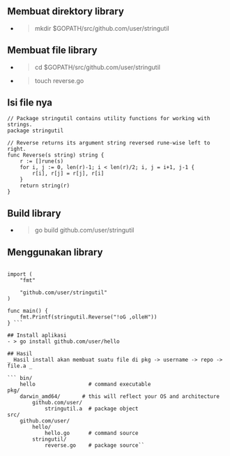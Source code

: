 ## Membuat direktory library
- > mkdir $GOPATH/src/github.com/user/stringutil

## Membuat file library
- > cd $GOPATH/src/github.com/user/stringutil
- > touch reverse.go

## Isi file nya
```  
// Package stringutil contains utility functions for working with strings.
package stringutil

// Reverse returns its argument string reversed rune-wise left to right.
func Reverse(s string) string {
	r := []rune(s)
	for i, j := 0, len(r)-1; i < len(r)/2; i, j = i+1, j-1 {
		r[i], r[j] = r[j], r[i]
	}
	return string(r)
}
```

## Build library
- > go build github.com/user/stringutil


## Menggunakan library
``` package main

import (
	"fmt"

	"github.com/user/stringutil"
)

func main() {
	fmt.Printf(stringutil.Reverse("!oG ,olleH"))
} ```

## Install aplikasi 
- > go install github.com/user/hello

## Hasil
_ Hasil install akan membuat suatu file di pkg -> username -> repo -> file.a _

``` bin/
    hello                 # command executable
pkg/
    darwin_amd64/       # this will reflect your OS and architecture
        github.com/user/
            stringutil.a  # package object
src/
    github.com/user/
        hello/
            hello.go      # command source
        stringutil/
            reverse.go    # package source``
